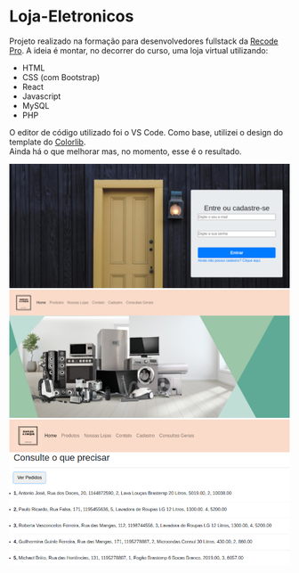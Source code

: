 # Loja-Eletronicos

Projeto realizado na formação para desenvolvedores fullstack da [Recode Pro](https://www.recodepro.org.br/).
A ideia é montar, no decorrer do curso, uma loja virtual utilizando: <br>
- HTML
- CSS (com Bootstrap)
- React
- Javascript
- MySQL
- PHP

O editor de código utilizado foi o VS Code. Como base, utilizei o design do template do [Colorlib](https://preview.colorlib.com/theme/furn/index.html). <br>
Ainda há o que melhorar mas, no momento, esse é o resultado.

<img src="https://github.com/AntonioDeveloper/Loja-Eletronicos/blob/master/login.png">
<img src="https://github.com/AntonioDeveloper/Loja-Eletronicos/blob/master/home.png">
<img src="https://github.com/AntonioDeveloper/Loja-Eletronicos/blob/master/lista-pedidos.png">
